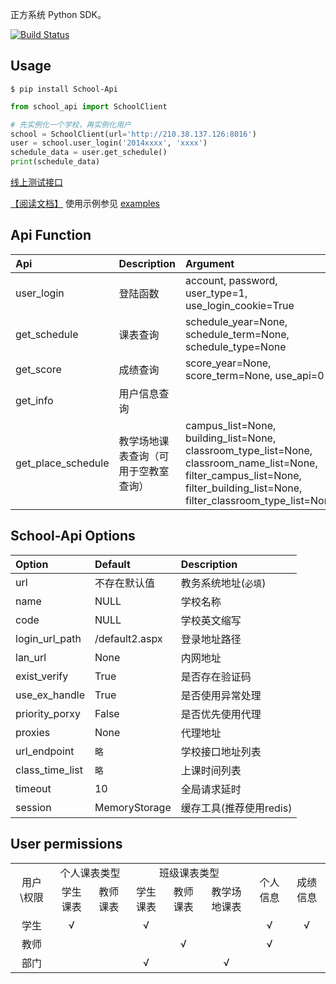 正方系统 Python SDK。

[![Build Status](https://travis-ci.org/dairoot/school-api.svg?branch=master)](https://travis-ci.org/dairoot/school-api)

## Usage
```Shell
$ pip install School-Api
```

```Python
from school_api import SchoolClient

# 先实例化一个学校，再实例化用户
school = SchoolClient(url='http://210.38.137.126:8016')
user = school.user_login('2014xxxx', 'xxxx')
schedule_data = user.get_schedule()
print(schedule_data)
```
[ 线上测试接口](http://server.dairoot.cn)

[【阅读文档】](https://dairoot.github.io/school-api/) 使用示例参见 [examples](examples/)

## Api Function

| Api               |  Description  | Argument        |
| :--------         | :-----        | :----           |
| user_login        | 登陆函数      | account, password, user_type=1, use_login_cookie=True   |
| get_schedule      | 课表查询      | schedule_year=None, schedule_term=None, schedule_type=None   |
| get_score         | 成绩查询      | score_year=None, score_term=None, use_api=0   |
| get_info          | 用户信息查询  |          |
| get_place_schedule| 教学场地课表查询（可用于空教室查询） |campus_list=None, building_list=None, classroom_type_list=None, classroom_name_list=None, filter_campus_list=None, filter_building_list=None, filter_classroom_type_list=None   |


## School-Api Options

| Option    | Default        |  Description       |
| :--------  | :-----        | :----      |
| url        | 不存在默认值  | 教务系统地址(`必填`) |
| name      | NULL          | 学校名称 |
| code      | NULL          | 学校英文缩写 |
| login_url_path| /default2.aspx   | 登录地址路径 |
| lan_url       | None      | 内网地址            |
| exist_verify  | True      | 是否存在验证码      |
| use_ex_handle | True      | 是否使用异常处理    |
| priority_porxy| False     | 是否优先使用代理    |
| proxies       | None      | 代理地址           |
| url_endpoint  | `略`      | 学校接口地址列表    |
| class_time_list| `略`     | 上课时间列表        |
| timeout       | 10        | 全局请求延时        |
| session       | MemoryStorage | 缓存工具(推荐使用redis) |

## User permissions

<table>
    <tr align="center">
        <td rowspan="2">用户 \权限</td>
        <td colspan="2">个人课表类型</td>
        <td colspan="3">班级课表类型</td>
        <td rowspan="2">个人信息</td>
        <td rowspan="2">成绩信息</td>
    </tr>
    <tr align="center">
        <td>学生课表</td>
        <td>教师课表</td>
        <td>学生课表</td>
        <td>教师课表</td>
        <td>教学场地课表</td>
    </tr>
    <tr align="center">
        <td>学生</td>
        <td>√</td>
        <td></td>
        <td>√</td>
        <td></td>
        <td></td>
        <td>√</td>
        <td>√</td>
    </tr>
    <tr align="center">
        <td>教师</td>
        <td></td>
        <td></td>
        <td></td>
        <td>√</td>
        <td></td>
        <td>√</td>
        <td></td>
    </tr>
    <tr align="center">
        <td>部门</td>
        <td></td>
        <td></td>
        <td>√</td>
        <td></td>
        <td>√</td>
        <td></td>
        <td></td>
    </tr>
</table>
